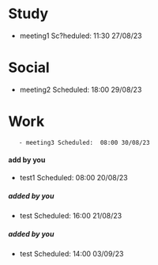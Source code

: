 # Study

- meeting1 Sc?heduled: 11:30 27/08/23

# Social

- meeting2 Scheduled: 18:00 29/08/23

# Work

       - meeting3 Scheduled:  08:00 30/08/23

#### add by you
- test1 Scheduled: 08:00 20/08/23

##### added by you
- test Scheduled: 16:00 21/08/23

##### added by you
- test Scheduled: 14:00 03/09/23
